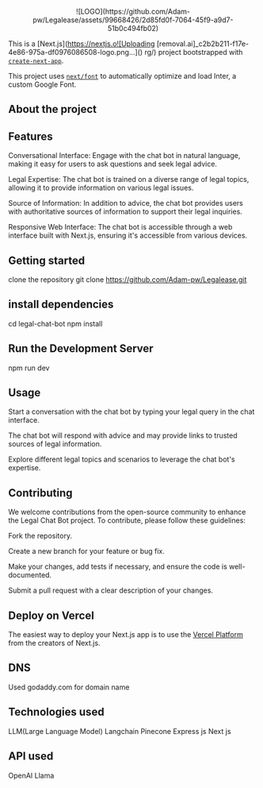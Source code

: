<p align="center">
  ![LOGO](https://github.com/Adam-pw/Legalease/assets/99668426/2d85fd0f-7064-45f9-a9d7-51b0c494fb02)

</p>


This is a [Next.js](https://nextjs.o![Uploading [removal.ai]_c2b2b211-f17e-4e86-975a-df0976086508-logo.png…]()
rg/) project bootstrapped with [`create-next-app`](https://github.com/vercel/next.js/tree/canary/packages/create-next-app).

This project uses [`next/font`](https://nextjs.org/docs/basic-features/font-optimization) to automatically optimize and load Inter, a custom Google Font.


## About the project

## Features

Conversational Interface: Engage with the chat bot in natural language, making it easy for users to ask questions and seek legal advice.

Legal Expertise: The chat bot is trained on a diverse range of legal topics, allowing it to provide information on various legal issues.

Source of Information: In addition to advice, the chat bot provides users with authoritative sources of information to support their legal inquiries.

Responsive Web Interface: The chat bot is accessible through a web interface built with Next.js, ensuring it's accessible from various devices.


## Getting started
clone the repository 
git clone https://github.com/Adam-pw/Legalease.git

## install dependencies
cd legal-chat-bot
npm install
 ## Run the Development Server
npm run dev

## Usage
Start a conversation with the chat bot by typing your legal query in the chat interface.

The chat bot will respond with advice and may provide links to trusted sources of legal information.

Explore different legal topics and scenarios to leverage the chat bot's expertise.

## Contributing 

We welcome contributions from the open-source community to enhance the Legal Chat Bot project. To contribute, please follow these guidelines:

Fork the repository.

Create a new branch for your feature or bug fix.

Make your changes, add tests if necessary, and ensure the code is well-documented.

Submit a pull request with a clear description of your changes.


## Deploy on Vercel 

The easiest way to deploy your Next.js app is to use the [Vercel Platform](https://vercel.com/new?utm_medium=default-template&filter=next.js&utm_source=create-next-app&utm_campaign=create-next-app-readme) from the creators of Next.js.

## DNS
Used godaddy.com for domain name 

## Technologies used 
LLM(Large Language Model)
Langchain
Pinecone
Express js
Next js

## API used
OpenAI
Llama



